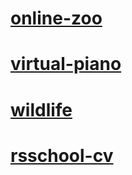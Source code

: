 # [online-zoo](https://insikynwa.github.io/Insikynwa/online-zoo/)

# [virtual-piano](https://insikynwa.github.io/Insikynwa/virtual-piano/)

# [wildlife](https://insikynwa.github.io/Insikynwa/wildlife/)

# [rsschool-cv](https://insikynwa.github.io/Insikynwa/rsschool-cv-html)
